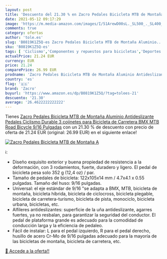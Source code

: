 ```yaml
---
layout: post
title: 'Descuento del 21.30 % en Zacro Pedales Bicicleta MTB de Montaña A'
date: 2021-05-12 09:17:29
image: 'https://m.media-amazon.com/images/I/51ArewD00sL._SL500_._SL400_.jpg'
comments: true
category: ofertas
author: 'tole.es'
slug: 'B0819K1Z5Q-es Zacro Pedales Bicicleta MTB de Montaña Aluminio...'
sku: 'B0819K1Z5Q-es'
tags: [ 'Ciclismo','Componentes y repuestos para bicicletas','Deportes y aire libre','Pedales para bicicletas','Ropa y equipo para deportes','bicicleta','zacro', ]
actualPrice: 21.24 EUR
currency: EUR
price: 21.24
comparePrice: 26.99 EUR
prodname: 'Zacro Pedales Bicicleta MTB de Montaña Aluminio Antideslizante Pedales Ciclismo Durable 3 cojinetes para Bicicleta de Carretera BMX MTB Road Bicycle 9/16 Pulgadas'
country: 'es'
flag: '🇪🇸'
brand: 'Zacro'
buyurl: 'https://www.amazon.es/dp/B0819K1Z5Q/?tag=tolees-21'
descuento: '21.30'
average: '26.4622222222222'
---
```


Tienes [Zacro Pedales Bicicleta MTB de Montaña Aluminio Antideslizante Pedales Ciclismo Durable 3 cojinetes para Bicicleta de Carretera BMX MTB Road Bicycle 9/16 Pulgadas](https://www.amazon.es/dp/B0819K1Z5Q/?tag=tolees-21) con un 21.30 % de descuento con precio de oferta de 21.24 EUR (original: 26.99 EUR) en el siguiente enlace!

[![Zacro Pedales Bicicleta MTB de Montaña A](https://m.media-amazon.com/images/I/51ArewD00sL._SL500_._SL400_.jpg)](https://www.amazon.es/dp/B0819K1Z5Q/?tag=tolees-21)

ℹ️:

- Diseño exquisito exterior y buena propiedad de resistencia a la deformación, con 3 rodamientos, fuerte, duradero y ligero. El pedal de bicicleta pesa solo 352 g (12,4 oz) / par.
- Tamaño de pedales de bicicleta: 122x105x14 mm / 4.7x4.1 x 0.55 pulgadas. Tamaño del huso: 9/16 pulgadas.
- Universal: el eje estándar de 9/16 "se adapta a BMX, MTB, bicicleta de montaña, bicicleta híbrida, bicicleta de ciclocross, bicicleta plegable, bicicleta de carretera-turismo, bicicleta de pista, monociclo, bicicleta urbana, bicicletas, etc.
- Alfileres antideslizantes: superficie de la uña antideslizante, agarres fuertes, ya no resbalan, para garantizar la seguridad del conductor. El pedal de plataforma grande es adecuado para la comodidad de conducción larga y la eficiencia de pedaleo.
- Fácil de instalar: L para el pedal izquierdo, R para el pedal derecho, husillo de acero Cr-Mo de 9/16 pulgadas adecuado para la mayoría de las bicicletas de montaña, bicicleta de carretera, etc.

[🛒 Accede a la oferta!!](https://www.amazon.es/dp/B0819K1Z5Q/?tag=tolees-21)
